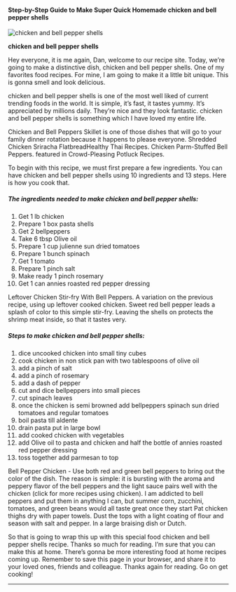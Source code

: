             

#### Step-by-Step Guide to Make Super Quick Homemade chicken and bell pepper shells

![chicken and bell pepper shells](https://img-global.cpcdn.com/recipes/53989400/751x532cq70/chicken-and-bell-pepper-shells-recipe-main-photo.jpg)

**chicken and bell pepper shells**

Hey everyone, it is me again, Dan, welcome to our recipe site. Today, we’re going to make a distinctive dish, chicken and bell pepper shells. One of my favorites food recipes. For mine, I am going to make it a little bit unique. This is gonna smell and look delicious.

chicken and bell pepper shells is one of the most well liked of current trending foods in the world. It is simple, it’s fast, it tastes yummy. It’s appreciated by millions daily. They’re nice and they look fantastic. chicken and bell pepper shells is something which I have loved my entire life.

Chicken and Bell Peppers Skillet is one of those dishes that will go to your family dinner rotation because it happens to please everyone. Shredded Chicken Sriracha FlatbreadHealthy Thai Recipes. Chicken Parm-Stuffed Bell Peppers. featured in Crowd-Pleasing Potluck Recipes.

To begin with this recipe, we must first prepare a few ingredients. You can have chicken and bell pepper shells using 10 ingredients and 13 steps. Here is how you cook that.

##### The ingredients needed to make chicken and bell pepper shells:

1.  Get 1 lb chicken
2.  Prepare 1 box pasta shells
3.  Get 2 bellpeppers
4.  Take 6 tbsp Olive oil
5.  Prepare 1 cup julienne sun dried tomatoes
6.  Prepare 1 bunch spinach
7.  Get 1 tomato
8.  Prepare 1 pinch salt
9.  Make ready 1 pinch rosemary
10.  Get 1 can annies roasted red pepper dressing

Leftover Chicken Stir-fry With Bell Peppers. A variation on the previous recipe, using up leftover cooked chicken. Sweet red bell pepper leads a splash of color to this simple stir-fry. Leaving the shells on protects the shrimp meat inside, so that it tastes very.

##### Steps to make chicken and bell pepper shells:

1.  dice uncooked chicken into small tiny cubes
2.  cook chicken in non stick pan with two tablespoons of olive oil
3.  add a pinch of salt
4.  add a pinch of rosemary
5.  add a dash of pepper
6.  cut and dice bellpeppers into small pieces
7.  cut spinach leaves
8.  once the chicken is semi browned add bellpeppers spinach sun dried tomatoes and regular tomatoes
9.  boil pasta till aldente
10.  drain pasta put in large bowl
11.  add cooked chicken with vegetables
12.  add Olive oil to pasta and chicken and half the bottle of annies roasted red pepper dressing
13.  toss together add parmesan to top

Bell Pepper Chicken - Use both red and green bell peppers to bring out the color of the dish. The reason is simple: it is bursting with the aroma and peppery flavor of the bell peppers and the light sauce pairs well with the chicken (click for more recipes using chicken). I am addicted to bell peppers and put them in anything I can, but summer corn, zucchini, tomatoes, and green beans would all taste great once they start Pat chicken thighs dry with paper towels. Dust the tops with a light coating of flour and season with salt and pepper. In a large braising dish or Dutch.

So that is going to wrap this up with this special food chicken and bell pepper shells recipe. Thanks so much for reading. I’m sure that you can make this at home. There’s gonna be more interesting food at home recipes coming up. Remember to save this page in your browser, and share it to your loved ones, friends and colleague. Thanks again for reading. Go on get cooking!

* * *